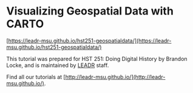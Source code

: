 # Visualizing Geospatial Data with CARTO

[https://leadr-msu.github.io/hst251-geospatialdata/](https://leadr-msu.github.io/hst251-geospatialdata/)

This tutorial was prepared for HST 251: Doing Digital History by Brandon Locke, and is maintained by [LEADR](leadr.msu.edu) staff. 


Find all our tutorials at [http://leadr-msu.github.io/](http://leadr-msu.github.io/).

